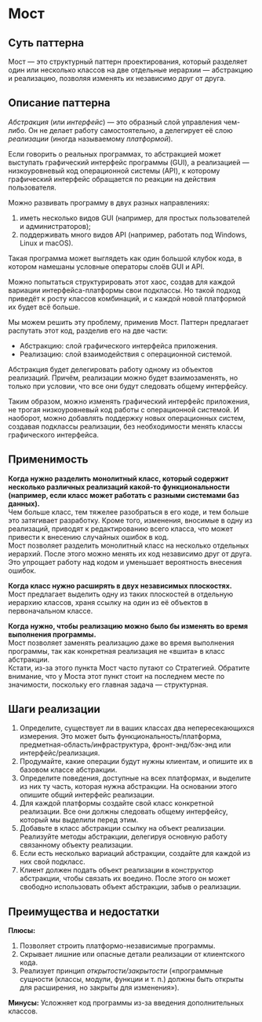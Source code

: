 # Мост

## Суть паттерна
Мост — это структурный паттерн проектирования, который разделяет один или несколько классов на две отдельные иерархии — абстракцию и реализацию, позволяя изменять их независимо друг от друга.

## Описание паттерна
*Абстракция* (или *интерфейс*) — это образный слой управления чем-либо. Он не делает работу самостоятельно, а делегирует её слою *реализации* (иногда называемому *платформой*).

Если говорить о реальных программах, то абстракцией может выступать графический интерфейс программы (GUI), а реализацией — низкоуровневый код операционной системы (API), к которому графический интерфейс обращается по реакции на действия пользователя.

Можно развивать программу в двух разных направлениях:
1) иметь несколько видов GUI (например, для простых пользователей и администраторов);
2) поддерживать много видов API (например, работать под Windows, Linux и macOS).

Такая программа может выглядеть как один большой клубок кода, в котором намешаны условные операторы слоёв GUI и API.

Можно попытаться структурировать этот хаос, создав для каждой вариации интерфейса-платформы свои подклассы. Но такой подход приведёт к росту классов комбинаций, и с каждой новой платформой их будет всё больше.

Мы можем решить эту проблему, применив Мост. Паттерн предлагает распутать этот код, разделив его на две части:
* Абстракцию: слой графического интерфейса приложения.
* Реализацию: слой взаимодействия с операционной системой.

Абстракция будет делегировать работу одному из объектов реализаций. Причём, реализации можно будет взаимозаменять, но только при условии, что все они будут следовать общему интерфейсу.

Таким образом, можно изменять графический интерфейс приложения, не трогая низкоуровневый код работы с операционной системой. И наоборот, можно добавлять поддержку новых операционных систем, создавая подклассы реализации, без необходимости менять классы графического интерфейса.

## Применимость
**Когда нужно разделить монолитный класс, который содержит несколько различных реализаций какой-то функциональности (например, если класс может работать с разными системами баз данных).**<br>
Чем больше класс, тем тяжелее разобраться в его коде, и тем больше это затягивает разработку. Кроме того, изменения, вносимые в одну из реализаций, приводят к редактированию всего класса, что может привести к внесению случайных ошибок в код.<br>
Мост позволяет разделить монолитный класс на несколько отдельных иерархий. После этого можно менять их код независимо друг от друга. Это упрощает работу над кодом и уменьшает вероятность внесения ошибок.

**Когда класс нужно расширять в двух независимых плоскостях.**<br>
Мост предлагает выделить одну из таких плоскостей в отдельную иерархию классов, храня ссылку на один из её объектов в первоначальном классе.

**Когда нужно, чтобы реализацию можно было бы изменять во время выполнения программы.**<br>
Мост позволяет заменять реализацию даже во время выполнения программы, так как конкретная реализация не «вшита» в класс абстракции.<br>
Кстати, из-за этого пункта Мост часто путают со Стратегией. Обратите внимание, что у Моста этот пункт стоит на последнем месте по значимости, поскольку его главная задача — структурная.

## Шаги реализации
1) Определите, существует ли в ваших классах два непересекающихся измерения. Это может быть функциональность/платформа, предметная-область/инфраструктура, фронт-энд/бэк-энд или интерфейс/реализация.
2) Продумайте, какие операции будут нужны клиентам, и опишите их в базовом классе абстракции.
3) Определите поведения, доступные на всех платформах, и выделите из них ту часть, которая нужна абстракции. На основании этого опишите общий интерфейс реализации.
4) Для каждой платформы создайте свой класс конкретной реализации. Все они должны следовать общему интерфейсу, который мы выделили перед этим.
5) Добавьте в класс абстракции ссылку на объект реализации. Реализуйте методы абстракции, делегируя основную работу связанному объекту реализации.
6) Если есть несколько вариаций абстракции, создайте для каждой из них свой подкласс.
7) Клиент должен подать объект реализации в конструктор абстракции, чтобы связать их воедино. После этого он может свободно использовать объект абстракции, забыв о реализации.

## Преимущества и недостатки
**Плюсы:**
1) Позволяет строить платформо-независимые программы.
2) Скрывает лишние или опасные детали реализации от клиентского кода.
3) Реализует принцип *открытости/закрытости* («программные сущности (классы, модули, функции и т. п.) должны быть открыты для расширения, но закрыты для изменения»).

**Минусы:** Усложняет код программы из-за введения дополнительных классов.